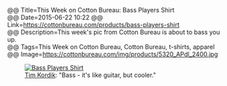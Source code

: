 @@ Title=This Week on Cotton Bureau: Bass Players Shirt   
@@ Date=2015-06-22 10:22 
@@ Link=https://cottonbureau.com/products/bass-players-shirt  
@@ Description=This week's pic from Cotton Bureau is about to bass you up.  
@@ Tags=This Week on Cotton Bureau, Cotton Bureau, t-shirts, apparel  
@@ Image=https://cottonbureau.com/img/products/5320_APdl_2400.jpg  

<figure>
	<a class="nohover" href="https://cottonbureau.com/products/bass-players-shirt">
		<img src="http://d.pr/i/QbaB+" alt="Bass Players Shirt">
	</a>
	<figcaption><a href="http://twitter.com/DesignEpiphany">Tim Kordik</a>: "Bass - it's like guitar, but cooler."</figcaption>
</figure>